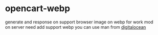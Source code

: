 # opencart-webp
generate and response on support browser image on webp
for work mod on server need add support webp you can use man from [digitalocean](https://www.digitalocean.com/community/tutorials/how-to-create-and-serve-webp-images-to-speed-up-your-website#step-5-%E2%80%94-serving-webp-images-to-visitors-using-html-elements)
